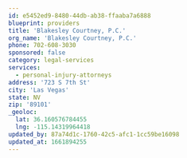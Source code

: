 ```yaml
---
id: e5452ed9-8480-44db-ab38-ffaaba7a6888
blueprint: providers
title: 'Blakesley Courtney, P.C.'
org_name: 'Blakesley Courtney, P.C.'
phone: 702-608-3030
sponsored: false
category: legal-services
services:
  - personal-injury-attorneys
address: '723 S 7th St'
city: 'Las Vegas'
state: NV
zip: '89101'
_geoloc:
  lat: 36.160576784455
  lng: -115.14319964418
updated_by: 87a74d1c-1760-42c5-afc1-1cc59be16098
updated_at: 1661894255
---
```


